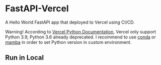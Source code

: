 # FastAPI-Vercel

A Hello World FastAPI app that deployed to Vercel using CI/CD.

Warning! According to [Vercel Python Documentation](https://vercel.com/docs/concepts/functions/serverless-functions/runtimes/python), Vercel only support Python 3.9, Python 3.6 already deprecated. I recommend to use [conda](https://docs.conda.io/en/latest/miniconda.html) or [mamba](https://mamba.readthedocs.io/en/latest/) in order to set Python version in custom environment.

## Run in Local
